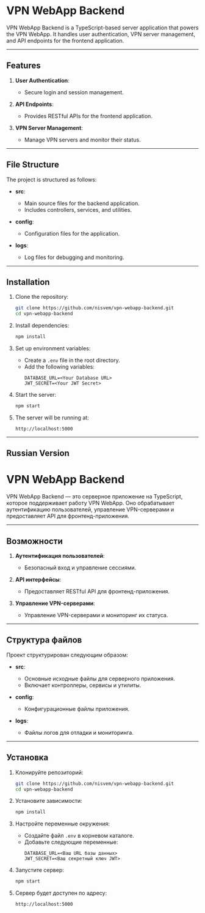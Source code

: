 # VPN WebApp Backend

VPN WebApp Backend is a TypeScript-based server application that powers the VPN WebApp. It handles user authentication, VPN server management, and API endpoints for the frontend application.

---

## Features

1. **User Authentication**:
   - Secure login and session management.

2. **API Endpoints**:
   - Provides RESTful APIs for the frontend application.

3. **VPN Server Management**:
   - Manage VPN servers and monitor their status.

---

## File Structure

The project is structured as follows:

- **src**:
  - Main source files for the backend application.
  - Includes controllers, services, and utilities.

- **config**:
  - Configuration files for the application.

- **logs**:
  - Log files for debugging and monitoring.

---

## Installation

1. Clone the repository:
   ```bash
   git clone https://github.com/nisvem/vpn-webapp-backend.git
   cd vpn-webapp-backend
   ```

2. Install dependencies:
   ```bash
   npm install
   ```

3. Set up environment variables:
   - Create a `.env` file in the root directory.
   - Add the following variables:
     ```
     DATABASE_URL=<Your Database URL>
     JWT_SECRET=<Your JWT Secret>
     ```

4. Start the server:
   ```bash
   npm start
   ```

5. The server will be running at:
   ```
   http://localhost:5000
   ```
   
---

## Russian Version

# VPN WebApp Backend

VPN WebApp Backend — это серверное приложение на TypeScript, которое поддерживает работу VPN WebApp. Оно обрабатывает аутентификацию пользователей, управление VPN-серверами и предоставляет API для фронтенд-приложения.

---

## Возможности

1. **Аутентификация пользователей**:
   - Безопасный вход и управление сессиями.

2. **API интерфейсы**:
   - Предоставляет RESTful API для фронтенд-приложения.

3. **Управление VPN-серверами**:
   - Управление VPN-серверами и мониторинг их статуса.

---

## Структура файлов

Проект структурирован следующим образом:

- **src**:
  - Основные исходные файлы для серверного приложения.
  - Включает контроллеры, сервисы и утилиты.

- **config**:
  - Конфигурационные файлы приложения.

- **logs**:
  - Файлы логов для отладки и мониторинга.

---

## Установка

1. Клонируйте репозиторий:
   ```bash
   git clone https://github.com/nisvem/vpn-webapp-backend.git
   cd vpn-webapp-backend
   ```

2. Установите зависимости:
   ```bash
   npm install
   ```

3. Настройте переменные окружения:
   - Создайте файл `.env` в корневом каталоге.
   - Добавьте следующие переменные:
     ```
     DATABASE_URL=<Ваш URL базы данных>
     JWT_SECRET=<Ваш секретный ключ JWT>
     ```

4. Запустите сервер:
   ```bash
   npm start
   ```

5. Сервер будет доступен по адресу:
   ```
   http://localhost:5000
   ```
